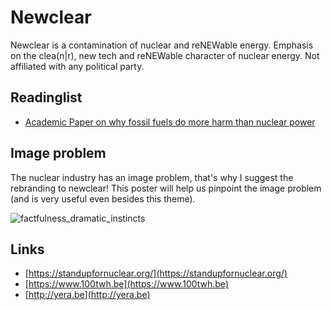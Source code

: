 # Newclear

Newclear is a contamination of nuclear and reNEWable energy. Emphasis on the clea(n|r), new tech and reNEWable character of nuclear energy. Not affiliated with any political party.

## Readinglist

- [Academic Paper on why fossil fuels do more harm than nuclear power](https://blogs.ei.columbia.edu/2013/04/15/fossil-fuels-do-far-more-harm-than-nuclear-power/)


## Image problem

The nuclear industry has an image problem, that's why I suggest the rebranding to newclear! This poster will help us pinpoint the image problem (and is very useful even besides this theme).

![factfulness_dramatic_instincts](https://s3-eu-west-1.amazonaws.com/static.gapminder.org/GapminderMedia/wp-uploads/20180325155717/factfulness-poster-web-images-20180215-v3_Dramatic-instincts-765x1024.jpg)

## Links

- [https://standupfornuclear.org/](https://standupfornuclear.org/)
- [https://www.100twh.be](https://www.100twh.be)
- [http://yera.be](http://yera.be)

